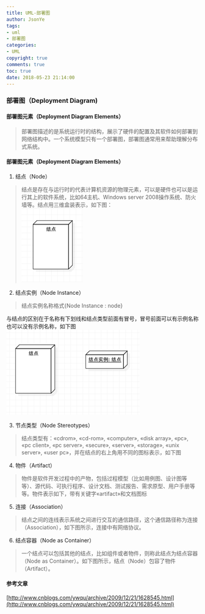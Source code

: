 ```yaml
---
title: UML-部署图
author: JsonYe
tags:
- uml
- 部署图
categories:
- UML
copyright: true
comments: true
toc: true
date: 2018-05-23 21:14:00   
---
```

### 部署图（Deployment Diagram)
#### 部署图元素（Deployment Diagram Elements）
> 部署图描述的是系统运行时的结构，展示了硬件的配置及其软件如何部署到网络结构中。一个系统模型只有一个部署图，部署图通常用来帮助理解分布式系统。

#### 部署图元素（Deployment Diagram Elements）
1. 结点（Node）
>  结点是存在与运行时的代表计算机资源的物理元素，可以是硬件也可以是运行其上的软件系统，比如64主机、Windows server 2008操作系统、防火墙等。结点用三维盒装表示，如下图：<br>
![](image/Deployment/结点.png)

2. 结点实例（Node Instance）
>结点实例名称格式{Node Instance : node}

  与结点的区别在于名称有下划线和结点类型前面有冒号，冒号前面可以有示例名称也可以没有示例名称，如下图<br>
  ![](image/Deployment/结点实例.png)

3. 节点类型（Node Stereotypes）
>结点类型有：«cdrom», «cd-rom», «computer», «disk array», «pc», «pc client», «pc server», «secure», «server», «storage», «unix server», «user pc»，并在结点的右上角用不同的图标表示，如下图

4. 物件（Artifact）
>  物件是软件开发过程中的产物，包括过程模型（比如用例图、设计图等等）、源代码、可执行程序、设计文档、测试报告、需求原型、用户手册等等。物件表示如下，带有关键字«artifact»和文档图标

5. 连接（Association）
>结点之间的连线表示系统之间进行交互的通信路径，这个通信路径称为连接（Association），如下图所示，连接中有网络协议。

6. 结点容器（Node as Container）
 >一个结点可以包括其他的结点，比如组件或者物件，则称此结点为结点容器（Node as Container）。如下图所示，结点（Node）包容了物件（Artifact）。

#### 参考文章
[http://www.cnblogs.com/ywqu/archive/2009/12/21/1628545.html](http://www.cnblogs.com/ywqu/archive/2009/12/21/1628545.html)
